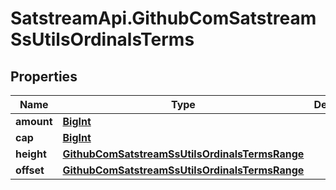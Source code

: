 # SatstreamApi.GithubComSatstreamSsUtilsOrdinalsTerms

## Properties
Name | Type | Description | Notes
------------ | ------------- | ------------- | -------------
**amount** | [**BigInt**](BigInt.md) |  | [optional] 
**cap** | [**BigInt**](BigInt.md) |  | [optional] 
**height** | [**GithubComSatstreamSsUtilsOrdinalsTermsRange**](GithubComSatstreamSsUtilsOrdinalsTermsRange.md) |  | [optional] 
**offset** | [**GithubComSatstreamSsUtilsOrdinalsTermsRange**](GithubComSatstreamSsUtilsOrdinalsTermsRange.md) |  | [optional] 


